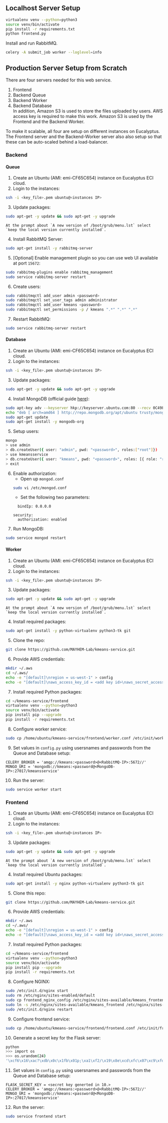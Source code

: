 ## Localhost Server Setup
```bash
virtualenv venv --python=python3
source venv/bin/activate
pip install -r requirements.txt
python frontend.py
```
Install and run RabbitMQ.

```bash
celery -A submit_job worker --loglevel=info
```

## Production Server Setup from Scratch
There are four servers needed for this web service.
1. Frontend  
2. Backend Queue  
3. Backend Worker  
4. Backend Database  
In addition, Amazon S3 is used to store the files uploaded by users. 
AWS access key is required to make this work.
Amazon S3 is used by the Frontend and the Backend Worker.

To make it scalable, all four are setup on different instances on Eucalyptus.
The Frontend server and the Backend-Worker server also also setup so that these
can be auto-scaled behind a load-balancer.

### Backend
#### Queue
1. Create an Ubuntu (AMI: emi-CF65C654) instance on Eucalyptus ECI cloud.  
2. Login to the instances:   
```bash
ssh -i <key_file>.pem ubuntu@<instances IP>
```
3. Update packages: 
```bash
sudo apt-get -y update && sudo apt-get -y upgrade
```
    At the prompt about `A new version of /boot/grub/menu.lst` select `keep the local version currently installed`.
4. Install RabbitMQ Server:
```bash
sudo apt-get install -y rabbitmq-server
```
5. [Optional] Enable management plugin so you can use web UI available at port `15672`:
```bash
sudo rabbitmq-plugins enable rabbitmq_management
sudo service rabbitmq-server restart
```
6. Create users:
```bash
sudo rabbitmqctl add_user admin <password>
sudo rabbitmqctl set_user_tags admin administrator
sudo rabbitmqctl add_user kmeans <password>
sudo rabbitmqctl set_permissions -p / kmeans ".*" ".*" ".*"
```
7. Restart RabbitMQ:
```bash
sudo service rabbitmq-server restart
```

#### Database
1. Create an Ubuntu (AMI: emi-CF65C654) instance on Eucalyptus ECI cloud.  
2. Login to the instances:   
```bash
ssh -i <key_file>.pem ubuntu@<instances IP>
```
3. Update packages: 
```bash
sudo apt-get -y update && sudo apt-get -y upgrade
```
4. Install MongoDB (official guide [here](https://docs.mongodb.com/manual/tutorial/install-mongodb-on-ubuntu/)):
```bash
sudo apt-key adv --keyserver hkp://keyserver.ubuntu.com:80 --recv 0C49F3730359A14518585931BC711F9BA15703C6
echo "deb [ arch=amd64 ] http://repo.mongodb.org/apt/ubuntu trusty/mongodb-org/3.4 multiverse" | sudo tee /etc/apt/sources.list.d/mongodb-org-3.4.list
sudo apt-get update
sudo apt-get install -y mongodb-org
```
5. Setup users:
```bash
mongo
> use admin
> db.createUser({ user: "admin", pwd: "<password>", roles:["root"]})
> use kmeansservice
> db.createUser({ user: "kmeans", pwd: "<password>", roles: [{ role: "readWrite", db: "kmeansservice" }]})
> exit
```
6. Enable authorization:
    - Open up `mongod.conf`
     ```bash
    sudo vi /etc/mongod.conf
    ```
    - Set the following two parameters:
    ```
      bindIp: 0.0.0.0
    ```
    ```
    security:
      authorization: enabled
    ```
7. Run MongoDB:
```bash
sudo service mongod restart
```


#### Worker
1. Create an Ubuntu (AMI: emi-CF65C654) instance on Eucalyptus ECI cloud.  
2. Login to the instances:   
```bash
ssh -i <key_file>.pem ubuntu@<instances IP>
```
3. Update packages: 
```bash
sudo apt-get -y update && sudo apt-get -y upgrade
```
    At the prompt about `A new version of /boot/grub/menu.lst` select `keep the local version currently installed`.
4. Install required packages: 
```bash
sudo apt-get install -y python-virtualenv python3-tk git
```
5. Clone the repo: 
```bash
git clone https://github.com/MAYHEM-Lab/kmeans-service.git
```
6. Provide AWS credentials:
```bash
mkdir ~/.aws
cd ~/.aws/
echo -e "[default]\nregion = us-west-1" > config
echo -e "[default]\naws_access_key_id = <add key id>\naws_secret_access_key = <add key>" > credentials
```
7. Install required Python packages:
```bash
cd ~/kmeans-service/frontend
virtualenv venv --python=python3
source venv/bin/activate
pip install pip --upgrade
pip install -r requirements.txt
```
8. Configure worker service:
```bash
sudo cp /home/ubuntu/kmeans-service/frontend/worker.conf /etc/init/worker.conf
```
9. Set values in `config.py` using usersnames and passwords from the Queue and Database setup:
```
CELERY_BROKER = 'amqp://kmeans:<password>@<RabbitMQ-IP>:5672//'
MONGO_URI = 'mongodb://kmeans:<password@<MongoDB-IP>:27017/kmeansservice'
```
10. Run the server:  
```bash
sudo service worker start
```

### Frontend
1. Create an Ubuntu (AMI: emi-CF65C654) instance on Eucalyptus ECI cloud.  
2. Login to the instances:   
```bash
ssh -i <key_file>.pem ubuntu@<instances IP>
```
3. Update packages: 
```bash
sudo apt-get -y update && sudo apt-get -y upgrade
```
    At the prompt about `A new version of /boot/grub/menu.lst` select `keep the local version currently installed`.
4. Install required Ubuntu packages: 
```bash
sudo apt-get install -y nginx python-virtualenv python3-tk git
```
5. Clone this repo: 
```bash
git clone https://github.com/MAYHEM-Lab/kmeans-service.git
```
6. Provide AWS credentials:
```bash
mkdir ~/.aws
cd ~/.aws/
echo -e "[default]\nregion = us-west-1" > config
echo -e "[default]\naws_access_key_id = <add key id>\naws_secret_access_key = <add key>" > credentials
```
7. Install required Python packages:
```bash
cd ~/kmeans-service/frontend
virtualenv venv --python=python3
source venv/bin/activate
pip install pip --upgrade
pip install -r requirements.txt
```
8. Configure NGINX:
```bash
sudo /etc/init.d/nginx start
sudo rm /etc/nginx/sites-enabled/default
sudo cp frontend_nginx_config /etc/nginx/sites-available/kmeans_frontend
sudo ln -s /etc/nginx/sites-available/kmeans_frontend /etc/nginx/sites-enabled/kmeans_frontend
sudo /etc/init.d/nginx restart
```
9. Configure frontend service:
```bash
sudo cp /home/ubuntu/kmeans-service/frontend/frontend.conf /etc/init/frontend.conf
```
10. Generate a secret key for the Flask server:
```bash
python
>>> import os
>>> os.urandom(24)
'\xcf6\x16\xac?\xdb\x0c\x1fb\x01p;\xa1\xf2/\x19\x8e\xcd\xfc\x07\xc9\xfd\x82\xf4'
```
11. Set values in `config.py` using usersnames and passwords from the Queue and Database setup:
```
FLASK_SECRET_KEY = <secret key generted in 10.>
CELERY_BROKER = 'amqp://kmeans:<password>@<RabbitMQ-IP>:5672//'
MONGO_URI = 'mongodb://kmeans:<password@<MongoDB-IP>:27017/kmeansservice'
```
12. Run the server:  
```bash
sudo service frontend start
```


